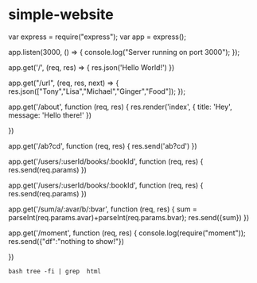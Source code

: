 # simple-website





var express = require("express");
var app = express();

app.listen(3000, () => {
 console.log("Server running on port 3000");
});

app.get('/', (req, res) => {
  res.json('Hello World!')
})

app.get("/url", (req, res, next) => {
 res.json(["Tony","Lisa","Michael","Ginger","Food"]);
});


app.get('/about', function (req, res) {
    res.render('index', { title: 'Hey', message: 'Hello there!' })

})

app.get('/ab?cd', function (req, res) {
  res.send('ab?cd')
})

app.get('/users/:userId/books/:bookId', function (req, res) {
  res.send(req.params)
})

app.get('/users/:userId/books/:bookId', function (req, res) {
  res.send(req.params)
})

app.get('/sum/a/:avar/b/:bvar', function (req, res) {
  sum = parseInt(req.params.avar)+parseInt(req.params.bvar);
  res.send({sum})
})

app.get('/moment', function (req, res) {
 console.log(require("moment"));
   res.send({"df":"nothing to show!"})

})

`bash tree -fi | grep  html` 
